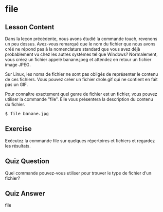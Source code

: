 # file

## Lesson Content

Dans la leçon précédente, nous avons étudié la commande touch, revenons un peu dessus. Avez-vous remarqué que le nom du fichier que nous avons créé ne répond pas à la nomenclature standard que vous avez déjà probablement vu chez les autres systèmes tel que Windows? Normalement, vous créez un fichier appelé banane.jpeg et attendez en retour un fichier image JPEG.

Sur Linux, les noms de fichier ne sont pas obligés de représenter le contenu de ces fichiers. Vous pouvez créer un fichier drole.gif qui ne contient en fait pas un GIF. 

Pour connaître exactement quel genre de fichier est un fichier, vous pouvez utiliser la commande "file". Elle vous présentera la description du contenu du fichier.

<pre>$ file banane.jpg</pre>

## Exercise

Exécutez la commande file sur quelques répertoires et fichiers et regardez les résultats.

## Quiz Question

Quel commande pouvez-vous utiliser pour trouver le type de fichier d'un fichier?

## Quiz Answer

file